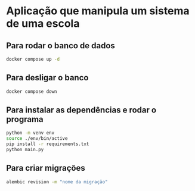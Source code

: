 # Aplicação que manipula um sistema de uma escola

## Para rodar o banco de dados

```bash
docker compose up -d
```

## Para desligar o banco

```bash
docker compose down
```

## Para instalar as dependências e rodar o programa

```bash
python -m venv env
source ./env/bin/active
pip install -r requirements.txt
python main.py
```

## Para criar migrações

```bash
alembic revision -m "nome da migração"
```
